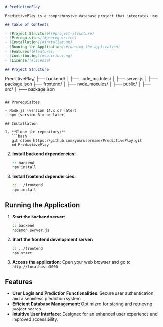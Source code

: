 ```markdown
# PredictivePlay

PredictivePlay is a comprehensive database project that integrates user login and prediction functionalities. It includes features for displaying scoreboards and leaderboards, managing database functionalities for efficient storage and retrieval of scores, and an intuitive user interface to enhance user experience and accessibility.

## Table of Contents

- [Project Structure](#project-structure)
- [Prerequisites](#prerequisites)
- [Installation](#installation)
- [Running the Application](#running-the-application)
- [Features](#features)
- [Contributing](#contributing)
- [License](#license)

## Project Structure

```
PredictivePlay/
├── backend/
│   ├── node_modules/
│   ├── server.js
│   ├── package.json
├── frontend/
│   ├── node_modules/
│   ├── public/
│   ├── src/
│   ├── package.json
```

## Prerequisites

- Node.js (version 14.x or later)
- npm (version 6.x or later)

## Installation

1. **Clone the repository:**
   ```bash
   git clone https://github.com/yourusername/PredictivePlay.git
   cd PredictivePlay
   ```

2. **Install backend dependencies:**
   ```bash
   cd backend
   npm install
   ```

3. **Install frontend dependencies:**
   ```bash
   cd ../frontend
   npm install
   ```

## Running the Application

1. **Start the backend server:**
   ```bash
   cd backend
   nodemon server.js
   ```

2. **Start the frontend development server:**
   ```bash
   cd ../frontend
   npm start
   ```

3. **Access the application:**
   Open your web browser and go to `http://localhost:3000`

## Features

- **User Login and Prediction Functionalities:** Secure user authentication and a seamless prediction system.
- **Efficient Database Management:** Optimized for storing and retrieving project scores.
- **Intuitive User Interface:** Designed for an enhanced user experience and improved accessibility.
```

